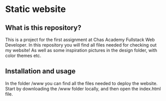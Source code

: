 # Static website

## What is this repository?
This is a project for the first assignment at Chas Academy Fullstack Web Developer. In this repository you will find all files needed for checking out my website! As well as some inspiration pictures in the design folder, with color themes etc.

## Installation and usage
In the folder /www you can find all the files needed to deploy the website. Start by downloading the /www folder locally, and then open the index.html file.


